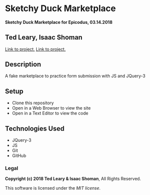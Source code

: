 # Sketchy Duck Marketplace

#### Sketchy Duck Marketplace for Epicodus, 03.14.2018

## Ted Leary, Isaac Shoman

[Link to project.](https://ishoman.github.io/marketplace/)
[Link to project.](https://1stBoltCrux.github.io/marketplace/)


## Description

A fake marketplace to practice form submission with JS and JQuery-3

## Setup

* Clone this repository
* Open in a Web Browser to view the site
* Open in a Text Editor to view the code

## Technologies Used

* JQuery-3
* JS
* Git
* GitHub

### Legal

**Copyright (c) 2018 Ted Leary & Isaac Shoman**, All Rights Reserved.

This software is licensed under the _MIT license_.
